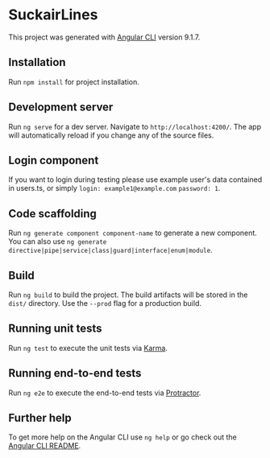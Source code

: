 # SuckairLines

This project was generated with [Angular CLI](https://github.com/angular/angular-cli) version 9.1.7.

## Installation

Run `npm install` for project installation.

## Development server

Run `ng serve` for a dev server. Navigate to `http://localhost:4200/`. The app will automatically reload if you change any of the source files.

## Login component

If you want to login during testing please use example user's data contained in users.ts, or simply `login: example1@example.com` `password: 1`.

## Code scaffolding

Run `ng generate component component-name` to generate a new component. You can also use `ng generate directive|pipe|service|class|guard|interface|enum|module`.

## Build

Run `ng build` to build the project. The build artifacts will be stored in the `dist/` directory. Use the `--prod` flag for a production build.

## Running unit tests

Run `ng test` to execute the unit tests via [Karma](https://karma-runner.github.io).

## Running end-to-end tests

Run `ng e2e` to execute the end-to-end tests via [Protractor](http://www.protractortest.org/).

## Further help

To get more help on the Angular CLI use `ng help` or go check out the [Angular CLI README](https://github.com/angular/angular-cli/blob/master/README.md).
